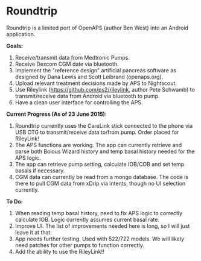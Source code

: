 # Roundtrip

Roundtrip is a limited port of OpenAPS (author Ben West) into an Android application.  

<b>Goals:</b><br />
1. Receive/transmit data from Medtronic Pumps.<br />
2. Receive Dexcom CGM date via bluetooth.<br />
3. Implement the "reference design" artificial pancreas software as designed by Dana Lewis and Scott Leibrand (openaps.org).<br />
4. Upload relevant treatment decisions made by APS to Nightscout.<br />
5. Use Rileylink (https://github.com/ps2/rileylink, author Pete Schwamb) to transmit/receive data from Android via bluetooth to pump.<br />
6. Have a clean user interface for controlling the APS.<br />

<b>Current Progress (As of 23 June 2015):</b><br />
1. Roundtrip currently uses the CareLink stick connected to the phone via USB OTG to transmit/receive data to/from pump.  Order placed for RileyLink!<br />
2.  The APS functions are working.  The app can currently retrieve and parse both Bolous Wizard history and temp basal history needed for the APS logic.<br />
3. The app can retrieve pump setting, calculate IOB/COB and set temp basals if necessary.<br />
4. CGM data can currently be read from a mongo database. The code is there to pull CGM data from xDrip via intents, though no UI selection currently.<br />

<b>To Do:</b><br />
1. When reading temp basal history, need to fix APS logic to correctly calculate IOB.  Logic currently assumes current basal rate.<br />
2. Improve UI. The list of improvements needed here is long, so I will just leave it at that.<br />
3. App needs further testing.  Used with 522/722 models. We will likely need patches for other pumps to function correctly.<br />
4. Add the ability to use the RileyLink!! <br/>
